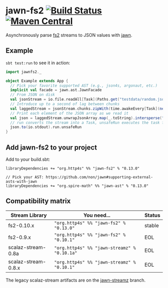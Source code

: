 # jawn-fs2 [![Build Status](https://travis-ci.org/http4s/jawn-fs2.svg?branch=master)](https://travis-ci.org/http4s/jawn-fs2) [![Maven Central](https://maven-badges.herokuapp.com/maven-central/org.http4s/jawn-fs2_2.12/badge.svg)](https://maven-badges.herokuapp.com/maven-central/org.http4s/jawn-fs2_2.12)

Asynchronously parse [fs2](https://github.com/functional-streams-for-scala/fs2) streams
to JSON values with [jawn](https://github.com/non/jawn).

## Example

`sbt test:run` to see it in action:

```Scala
import jawnfs2._

object Example extends App {
  // Pick your favorite supported AST (e.g., json4s, argonaut, etc.)
  implicit val facade = jawn.ast.JawnFacade
  // From JSON on disk
  val jsonStream = io.file.readAll[Task](Paths.get("testdata/random.json"), 64)
  // Introduce up to a second of lag between chunks
  val laggedStream = jsonStream.chunks.zipWith(time.awakeEvery[Task](nextInt(1000).millis))((chunk, _) => chunk)
  // Print each element of the JSON array as we read it
  val json = laggedStream.unwrapJsonArray.map(_.toString).intersperse("\n").through(text.utf8Encode)
  // run converts the stream into a Task, unsafeRun executes the task for its effects
  json.to(io.stdout).run.unsafeRun
}
```

## Add jawn-fs2 to your project

Add to your build.sbt:

```
libraryDependencies += "org.http4s" %% "jawn-fs2" % "0.13.0"

// Pick your AST: https://github.com/non/jawn#supporting-external-asts-with-jawn
libraryDependencies += "org.spire-math" %% "jawn-ast" % "0.13.0"
```

## Compatibility matrix

| Stream Library      | You need...                                  | Status
| ------------------- | -------------------------------------------- | ------
| fs2-0.10.x          | `"org.http4s" %% "jawn-fs2" % "0.13.0"`      | stable
| fs2-0.9.x           | `"org.http4s" %% "jawn-fs2" % "0.10.1"`      | EOL
| scalaz-stream-0.8a  | `"org.http4s" %% "jawn-streamz" % "0.10.1a"` | EOL
| scalaz-stream-0.8.x | `"org.http4s" %% "jawn-streamz" % "0.10.1"`  | EOL

The legacy scalaz-stream artifacts are on the [jawn-streamz](https://github.com/rossabaker/jawn-fs2/tree/jawn-streamz) branch.
